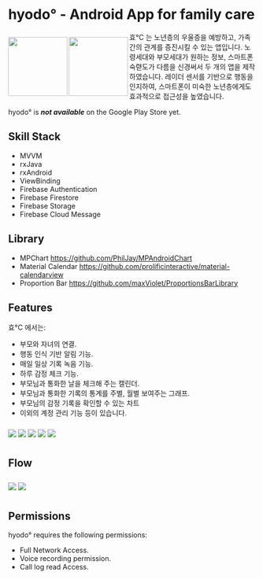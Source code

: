 
# hyodo° - Android App for family care

<img src="https://user-images.githubusercontent.com/71082601/147047171-b8be6ef0-fd8a-4803-8b5b-c98fb09e462c.png" align="left"
width="120" vspace="10">
<img src="https://user-images.githubusercontent.com/71082601/147047179-e76b3f61-89b3-4cfc-a74c-e5ce82b706aa.png" align="left"
width="120" vspace="10">

효°C 는 노년층의 우울증을 예방하고, 가족 간의 관계를 증진시킬 수 있는 앱입니다.
노령세대와 부모세대가 원하는 정보, 스마트폰 숙렫도가 다름을 신경써서 두 개의 앱을 제작하였습니다.
레이더 센서를 기반으로 행동을 인지하여, 스마트폰이 미숙한 노년층에게도 효과적으로 접근성을 높였습니다.

hyodo° is ***not available*** on the Google Play Store yet.

## Skill Stack
- MVVM
- rxJava
- rxAndroid
- ViewBinding
- Firebase Authentication
- Firebase Firestore
- Firebase Storage
- Firebase Cloud Message

## Library
- MPChart https://github.com/PhilJay/MPAndroidChart
- Material Calendar https://github.com/prolificinteractive/material-calendarview
- Proportion Bar https://github.com/maxViolet/ProportionsBarLibrary

## Features

효°C 에서는:
- 부모와 자녀의 연결.
- 행동 인식 기반 알림 기능.
- 매일 일상 기록 녹음 기능.
- 하루 감정 체크 기능.
- 부모님과 통화한 날을 체크해 주는 캘린더.
- 부모님과 통화한 기록의 통계를 주별, 월별 보여주는 그래프.
- 부모님의 감정 기록을 확인할 수 있는 차트
- 이외의 계정 관리 기능 등이 있습니다.

<img src="https://user-images.githubusercontent.com/71082601/147050151-c228a39b-ab38-4cec-9155-be5bddadb6b4.png" align="center" vspace="10">
<img src="https://user-images.githubusercontent.com/71082601/147050162-3add80ec-ec08-44be-9b52-c89f6fe464bf.png" align="center" vspace="10">
<img src="https://user-images.githubusercontent.com/71082601/147050168-52f6a3d9-b389-4752-bbcf-c5f8ddb71739.png" align="center" vspace="10">
<img src="https://user-images.githubusercontent.com/71082601/147050183-860e8e51-e8e7-4b8b-8996-b8b6db43be86.png" align="center" vspace="10">
<img src="https://user-images.githubusercontent.com/71082601/147050191-3207db43-3b9b-49ac-9378-a8dc2262ede9.png" align="center" vspace="10">



## Flow

<img src="https://user-images.githubusercontent.com/71082601/147050533-b84abd08-40da-4e6b-ba42-7b118d3b73b7.png" align="center" vspace="10">
<img src="https://user-images.githubusercontent.com/71082601/147050536-47240914-74c3-4e75-adac-d842958e8d73.png" align="center" vspace="10">

## Permissions

hyodo° requires the following permissions:
- Full Network Access.
- Voice recording permission.
- Call log read Access.

